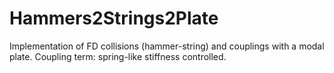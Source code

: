 # Hammers2Strings2Plate
Implementation of FD collisions (hammer-string) and couplings with a modal plate. Coupling term: spring-like stiffness controlled.
